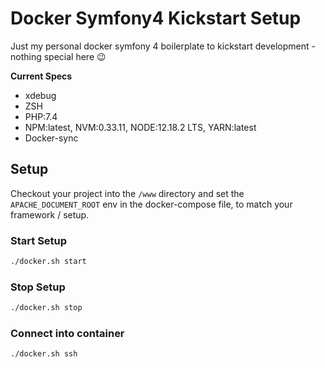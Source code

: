 # Docker Symfony4 Kickstart Setup

Just my personal docker symfony 4 boilerplate to kickstart development - nothing special here 😉

**Current Specs**
* xdebug
* ZSH
* PHP:7.4
* NPM:latest, NVM:0.33.11, NODE:12.18.2 LTS, YARN:latest
* Docker-sync


## Setup

Checkout your project into the `/www` directory and set the `APACHE_DOCUMENT_ROOT` env in the docker-compose file, to match your framework / setup.

### Start Setup
```bash
./docker.sh start
```

### Stop Setup
```bash
./docker.sh stop
```

### Connect into container
```bash
./docker.sh ssh
```
